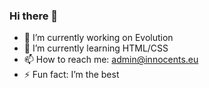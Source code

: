 ### Hi there 👋

- 🔭 I’m currently working on Evolution
- 🌱 I’m currently learning HTML/CSS
- 📫 How to reach me: admin@innocents.eu
- ⚡ Fun fact: I’m the best

